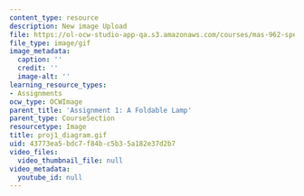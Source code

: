 ```yaml
---
content_type: resource
description: New image Upload
file: https://ol-ocw-studio-app-qa.s3.amazonaws.com/courses/mas-962-special-topics-new-textiles-spring-2010/43773ea5bdc7f84bc5b35a182e37d2b7_proj1_diagram.gif
file_type: image/gif
image_metadata:
  caption: ''
  credit: ''
  image-alt: ''
learning_resource_types:
- Assignments
ocw_type: OCWImage
parent_title: 'Assignment 1: A Foldable Lamp'
parent_type: CourseSection
resourcetype: Image
title: proj1_diagram.gif
uid: 43773ea5-bdc7-f84b-c5b3-5a182e37d2b7
video_files:
  video_thumbnail_file: null
video_metadata:
  youtube_id: null
---
```

